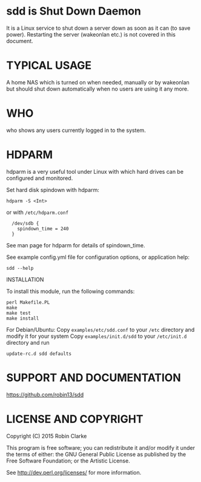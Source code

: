 # sdd is Shut Down Daemon

It is a Linux service to shut down a server down as soon as it can (to save power).
Restarting the server (wakeonlan etc.) is not covered in this document.

# TYPICAL USAGE

A home NAS which is turned on when needed, manually or by wakeonlan
but should shut down automatically when no users are using it any more.

# WHO

who shows any users currently logged in to the system.

# HDPARM

hdparm is a very useful tool under Linux with which hard drives can be
configured and monitored.

Set hard disk spindown with hdparm:

```
hdparm -S <Int>
```

or with `/etc/hdparm.conf`

```
  /dev/sdb {
    spindown_time = 240
  }
```

See man page for hdparm for details of spindown_time.

See example config.yml file for configuration options, or application help:

```
sdd --help
```


INSTALLATION

To install this module, run the following commands:

```
perl Makefile.PL
make
make test
make install
```

For Debian/Ubuntu:
Copy `examples/etc/sdd.conf` to your `/etc` directory and modify it for your system
Copy `examples/init.d/sdd` to your `/etc/init.d` directory and run

```
update-rc.d sdd defaults
```
        
# SUPPORT AND DOCUMENTATION

https://github.com/robin13/sdd

# LICENSE AND COPYRIGHT

Copyright (C) 2015 Robin Clarke

This program is free software; you can redistribute it and/or modify it
under the terms of either: the GNU General Public License as published
by the Free Software Foundation; or the Artistic License.

See http://dev.perl.org/licenses/ for more information.

